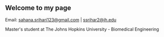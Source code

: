 ## Welcome to my page 
Email: sahana.srihari123@gmail.com | ssrihar2@jh.edu

Master's student at The Johns Hopkins University - Biomedical Engineering

